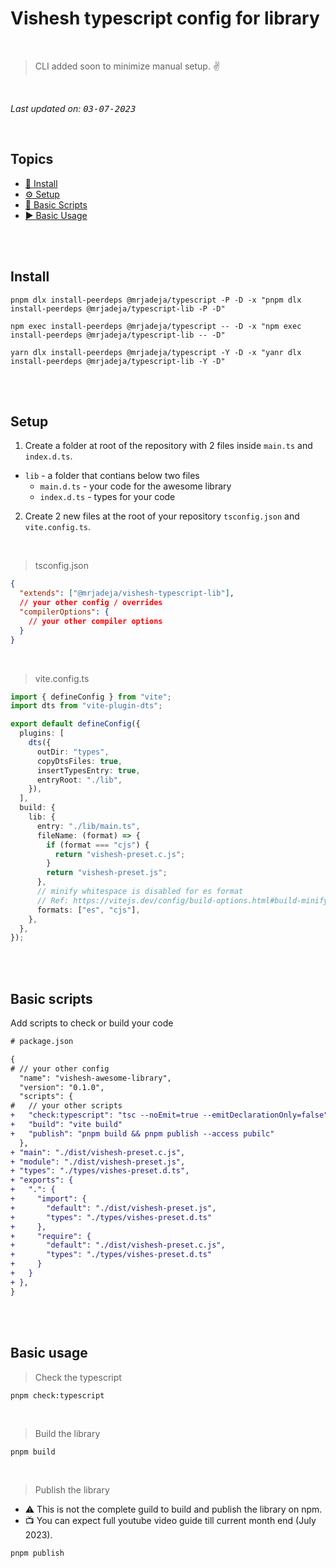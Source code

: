 # Vishesh typescript config for library

<br>

> CLI added soon to minimize manual setup. ✌️

<br>

_Last updated on: <kbd>03-07-2023</kbd>_

<br>

## Topics

- [📲 Install][install]
- [⚙️ Setup][setup]
- [🦾 Basic Scripts][scripts]
- [▶️ Basic Usage][usage]

<br><br>

## Install

```shell
pnpm dlx install-peerdeps @mrjadeja/typescript -P -D -x "pnpm dlx install-peerdeps @mrjadeja/typescript-lib -P -D"
```

```shell
npm exec install-peerdeps @mrjadeja/typescript -- -D -x "npm exec install-peerdeps @mrjadeja/typescript-lib -- -D"
```

```shell
yarn dlx install-peerdeps @mrjadeja/typescript -Y -D -x "yanr dlx install-peerdeps @mrjadeja/typescript-lib -Y -D"
```

<br><br>

## Setup

1. Create a folder at root of the repository with 2 files inside `main.ts` and `index.d.ts`.

- `lib` - a folder that contians below two files
  - `main.d.ts` - your code for the awesome library
  - `index.d.ts` - types for your code

2. Create 2 new files at the root of your repository `tsconfig.json` and `vite.config.ts`.

<br>

> tsconfig.json

```json
{
  "extends": ["@mrjadeja/vishesh-typescript-lib"],
  // your other config / overrides
  "compilerOptions": {
    // your other compiler options
  }
}
```

<br>

> vite.config.ts

```ts
import { defineConfig } from "vite";
import dts from "vite-plugin-dts";

export default defineConfig({
  plugins: [
    dts({
      outDir: "types",
      copyDtsFiles: true,
      insertTypesEntry: true,
      entryRoot: "./lib",
    }),
  ],
  build: {
    lib: {
      entry: "./lib/main.ts",
      fileName: (format) => {
        if (format === "cjs") {
          return "vishesh-preset.c.js";
        }
        return "vishesh-preset.js";
      },
      // minify whitespace is disabled for es format
      // Ref: https://vitejs.dev/config/build-options.html#build-minify
      formats: ["es", "cjs"],
    },
  },
});
```

<br><br>

## Basic scripts

Add scripts to check or build your code

```diff
# package.json

{
# // your other config
  "name": "vishesh-awesome-library",
  "version": "0.1.0",
  "scripts": {
#   // your other scripts
+   "check:typescript": "tsc --noEmit=true --emitDeclarationOnly=false",
+   "build": "vite build"
+   "publish": "pnpm build && pnpm publish --access pubilc"
  },
+ "main": "./dist/vishesh-preset.c.js",
+ "module": "./dist/vishesh-preset.js",
+ "types": "./types/vishes-preset.d.ts",
+ "exports": {
+   ".": {
+     "import": {
+       "default": "./dist/vishesh-preset.js",
+       "types": "./types/vishes-preset.d.ts"
+     },
+     "require": {
+       "default": "./dist/vishesh-preset.c.js",
+       "types": "./types/vishes-preset.d.ts"
+     }
+   }
+ },
}
```

<br><br>

## Basic usage

> Check the typescript

```shell
pnpm check:typescript
```

<br>

> Build the library

```shell
pnpm build
```

<br>

> Publish the library

- ⚠️ This is not the complete guild to build and publish the library on npm.
- 📺 You can expect full youtube video guide till current month end (July 2023).

```shell
pnpm publish
```

[install]: #install "Install"
[setup]: #setup "Setup"
[scripts]: #basic-scripts "Basic Scripts"
[usage]: #basic-usage "Basic Usage"
